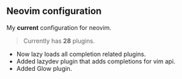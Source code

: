 ## Neovim configuration

My **current** configuration for neovim.

> Currently has **28** plugins.

- Now lazy loads all completion related plugins.
- Added lazydev plugin that adds completions for vim api.
- Added Glow plugin.
